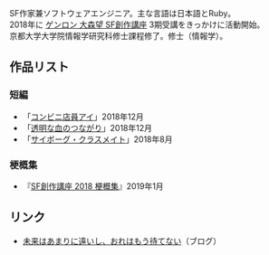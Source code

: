 SF作家兼ソフトウェアエンジニア。主な言語は日本語とRuby。  
2018年に [ゲンロン 大森望 SF創作講座](https://school.genron.co.jp/sf/) 3期受講をきっかけに活動開始。  
京都大学大学院情報学研究科修士課程修了。修士（情報学）。

## 作品リスト

### 短編

- 「[コンビニ店員アイ](https://kakuyomu.jp/works/1177354054887877892)」2018年12月
- 「[透明な血のつながり](https://kakuyomu.jp/works/1177354054887774030)」2018年12月
- 「[サイボーグ・クラスメイト](https://kakuyomu.jp/works/1177354054887430692)」2018年8月

### 梗概集

- 『[SF創作講座 2018 梗概集](https://kakuyomu.jp/works/1177354054885765919)』2019年1月

## リンク

- [未来はあまりに遠いし、おれはもう待てない](https://blog.fuji-nakahara.page/)（ブログ）
